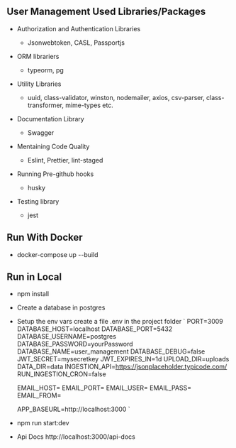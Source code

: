## User Management Used Libraries/Packages

- Authorization and Authentication Libraries
    - Jsonwebtoken, CASL, Passportjs

- ORM librariers
    - typeorm, pg

- Utility Libraries
    - uuid, class-validator, winston, nodemailer, axios, csv-parser, class-transformer, mime-types etc.

- Documentation Library
    - Swagger 

- Mentaining Code Quality
    - Eslint, Prettier, lint-staged

- Running Pre-github hooks
    - husky

- Testing library
    - jest

## Run With Docker
- docker-compose up --build


## Run in Local
- npm install
- Create a database in postgres
- Setup the env vars create a file .env in the project folder
`
    PORT=3009
    DATABASE_HOST=localhost
    DATABASE_PORT=5432
    DATABASE_USERNAME=postgres
    DATABASE_PASSWORD=yourPassword
    DATABASE_NAME=user_management
    DATABASE_DEBUG=false
    JWT_SECRET=mysecretkey
    JWT_EXPIRES_IN=1d
    UPLOAD_DIR=uploads
    DATA_DIR=data
    INGESTION_API=https://jsonplaceholder.typicode.com/
    RUN_INGESTION_CRON=false

    EMAIL_HOST=
    EMAIL_PORT=
    EMAIL_USER=
    EMAIL_PASS=
    EMAIL_FROM=

    APP_BASEURL=http://localhost:3000
`
- npm run start:dev
- Api Docs http://localhost:3000/api-docs





